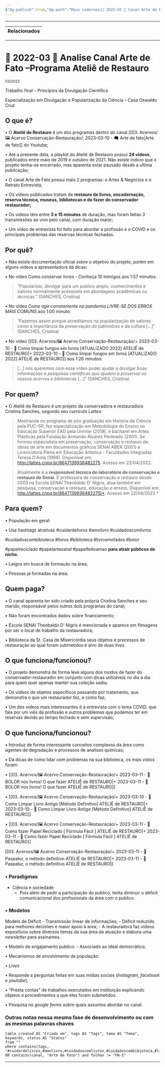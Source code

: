 ```yaml
---
{"dg-publish":true,"dg-path":"Meus cadernos/🌿️ 2022-03 📝️ Canal Arte de Fato –Programa Ateliê de Restauro.md","permalink":"/meus-cadernos/2022-03-canal-arte-de-fato-programa-atelie-de-restauro/","tags":["🧠️/📝️/🌿️"],"created":"2023-03-14T17:54:18.030-03:00","updated":"2023-03-14T19:30:14.807-03:00"}
---
```






***
| Relacionados |
| ------------ |

***

# 🌿️ 2022-03 📝️ Analise Canal Arte de Fato –Programa Ateliê de Restauro
<small>03/2022</small>

Trabalho final – Princípios da Divulgação Cientifica

Especialização em Divulgação e Popularização da Ciência – Casa Oswaldo Cruz


## O que é?

• O **Ateliê de Restauro** é um dos programas dentro do canal [[03. Acervos/🖼️ Acervo Conservação-Restauração/; 2023-03-10 - 🗨️ Arte de fato\|Arte de fato]] do Youtube;

• Até a presente data, a playlist do Ateliê de Restauro possui **24 vídeos**, publicados entre maio de  2019 e outubro de 2021. Não existe indicio que o projeto tenha-se encerrado, mas aparenta estar pausado desde a ultima publicação;

• O canal Arte de Fato possui mais 2 programas: o Artes & Negócios e o Retrato Entrevista;

• Os vídeos publicados tratam de **restauro de livros, encadernação, reserva técnica, museus,** **bibliotecas e do fazer do conservador restaurador;**

• Os vídeos têm entre **3 e 15 minutos** de duração, mas foram feitas 3 transmissões ao vivo pelo canal, com duração maior;

• Um vídeo de entrevista foi feito para abordar a profissão e o COVID e os principais problemas das reservas técnicas fechadas.


## Por quê?

• Não existe documentação oficial sobre o objetivo do projeto, porém em alguns vídeos a apresentadora dá dicas:

• No vídeo Como conservar livros - Conheça 10 Inimigos aos 1:57 minutos:

>“Popularizar, divulgar para um publico amplo, conhecimentos e valores normalmente acessíveis em abordagens acadêmicas ou técnicas.” (SANCHES, Cristina)



• No vídeo *Como agir corretamente na pandemia LIVRE-SE DOS ERROS MAIS COMUNS* aos 1:00 minuto:

>“Fazemos assim porque acreditamos na popularização de valores como a importância da preservação do patrimônio e da cultura [...]” (SANCHES, Cristina)


• No vídeo [[03. Acervos/🖼️ Acervo Conservação-Restauração/+ 2023-03-10   -  🎥️ Como limpar fungos em livros [ATUALIZADO 2022]  ATELIÊ de RESTAURO\|+ 2023-03-10   -  🎥️ Como limpar fungos em livros [ATUALIZADO 2022]  ATELIÊ de RESTAURO]] aos 1:26 minutos:

>[...] nós queremos com esse vídeo poder ajudar a divulgar boas informações e *pesquisas cientificas que ajudem a preservar os nossos acervos e bibliotecas* [...]” (SANCHES, Cristina)

## Por quem?

• O Ateliê de Restauro é um projeto da conservadora e restauradora Cristina Sanches, segundo seu currículo *Lattes*:

>Mestranda no programa de pós graduação em História da Ciência pela PUC-SP, fez especialização em Metodologia do Ensino na Educação Superior EAD pela Uninter (2019), é  bacharel em Artes Plásticas pela Fundação Armando Álvares Penteado (2001). Se formou  especialista em preservação, conservação e restauro de obras de arte em documentos gráficos SENAI ABER (2001) e Licenciatura Plena em Educação Artística - Faculdades Integradas Teresa D'Avila (1998). Disponível em: <http://lattes.cnpq.br/8647139936482275>. Acesso em 22/04/2022.

>Atualmente é a **responsável técnica do laboratório de conservação e restauro do Senai**. É professora de conservação e restauro desde 2003 na Escola SENAI Theobaldo D' Nigris, atua também em pesquisa, conservação e restauro, educação e ensino. Disponível em: <http://lattes.cnpq.br/8647139936482275)*>. Acesso em 22/04/2022.*

## Para quem?

• População em geral:

• Usa hashtags atrativas #cuidardelivros #amolivro #cuidadoscomlivros

#cuidadoscombibioteca #livros #biblioteca #livrosmofados #bolor

#papelreciclado #papelartesanal #papelfeitoamao **para atrair públicos de nicho.**

• Leigos em busca de formação na área;

• Pessoas já formadas na área.


## Quem paga?

• O canal aparenta ter sido criado pela própria Cristina Sanches e seu marido, responsável pelos outros dois programas do canal;

• Não foram encontrados dados sobre financiamento;

• Escola SENAI Theobaldo D' Nigris é mencionada e aparece em filmagens por ser o local de trabalho da restauradora;

• Biblioteca da St. Casa de Misericórdia seus objetos e processos de restauração ao qual foram submetidos é alvo de duas *lives*.

## O que funciona/funcionou?

• O projeto demonstra de forma leve alguns dos modos de fazer do conservador-restaurador em conjunto com dicas utilizáveis no dia a dia para quem quer apenas manter sua coleção sadia;

• Os vídeos de objetos específicos passando por tratamento, que demonstra o que um restaurador faz, e como faz;

• Um dos vídeos mais interessantes é a entrevista com o tema COVID, que fala por um viés da profissão e outros problemas que podemos ter em reservas devido ao tempo fechado e sem supervisão;

## O que funciona/funcionou?

• Introduz de forma interessante conceitos complexos da área como agentes de degradação e processos de analises químicas;

• Dá dicas de como lidar com problemas na sua biblioteca, os mais vistos foram:

• [[03. Acervos/🖼️ Acervo Conservação-Restauração/+ 2023-03-11   -  🎥️ BOLOR nos livros! O que fazer  ATELIÊ de RESTAURO\|+ 2023-03-11   -  🎥️ BOLOR nos livros! O que fazer  ATELIÊ de RESTAURO]]

• [[03. Acervos/🖼️ Acervo Conservação-Restauração/+ 2023-03-10   -  🎥️ Como Limpar Livro Antigo [Método Definitivo]  ATELIÊ de RESTAURO\|+ 2023-03-10   -  🎥️ Como Limpar Livro Antigo [Método Definitivo]  ATELIÊ de RESTAURO]]

• [[03. Acervos/🖼️ Acervo Conservação-Restauração/+ 2023-03-11   -  🎥️ Como fazer Papel Reciclado [ Fórmula Fácil ]  ATELIÊ de RESTAURO\|+ 2023-03-11   -  🎥️ Como fazer Papel Reciclado [ Fórmula Fácil ]  ATELIÊ de RESTAURO]]

[[03. Acervos/🖼️ Acervo Conservação-Restauração/+ 2023-03-11   -  🎥️ Paspatur, o método definitivo  ATELIÊ de RESTAURO\|+ 2023-03-11   -  🎥️ Paspatur, o método definitivo  ATELIÊ de RESTAURO]]



### • Paradigmas

-  Ciência e sociedade 
	- Pois além de pedir a participação do publico, tenta diminuir o déficit comunicacional dos profissionais da área com o publico.

### • Modelos

 Modelo de Déficit 
	-  Transmissão linear de informações;
	- Déficit reduzido para melhores decisões e maior apoio à area;
	- A restauradora faz vídeos expositivos sobre diversos temas da sua área da atuação e elabora uma *newsletter* para assinantes.


• Modelo de engajamento publico:
		- Associado ao ideal democrático;

• Mecanismos de envolvimento da população:

• *Lives*

• Responde a perguntas feitas em suas mídias sociais (*Instagram*, *facebook* e *youtube*);

• “Presta contas” de trabalhos executados em instituição explicando objetos e procedimentos a que eles foram submetidos.

• Pesquisa no *google forms* sobre quais assuntos abordar no canal.

### Outras notas nessa mesma fase de desenvolvimento ou com as mesmas palavras chaves
````` dataview
table created AS "Criado em", tags AS "Tags", tema AS "Tema", keywords, status AS "Status"
from ""
where contains(tags, "#cuidardelivros,#amolivro,#cuidadoscomlivros,#cuidadoscombibioteca,#livros,#biblioteca,#livrosmofados,#bolor,#papelreciclado,#papelartesanal,#papelfeitoamao`") OR contains(canal, "Arte de Fato") and folhan != "FN-5"
``````

***